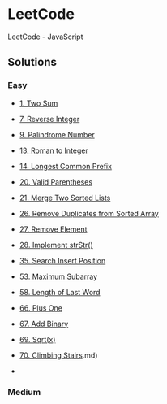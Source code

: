 # LeetCode
LeetCode - JavaScript

## Solutions

### Easy

- [1. Two Sum](https://github.com/czsyjss/LeetCode/blob/master/Solutions-Easy/two-sum.md)
- [7. Reverse Integer](https://github.com/czsyjss/LeetCode/blob/master/Solutions-Easy/reverse-integer.md)
- [9. Palindrome Number](https://github.com/czsyjss/LeetCode/blob/master/Solutions-Easy/palindrome-number.md)
- [13. Roman to Integer](https://github.com/czsyjss/LeetCode/blob/master/Solutions-Easy/roman-to-integer.md)
- [14. Longest Common Prefix](https://github.com/czsyjss/LeetCode/blob/master/Solutions-Easy/longest-common-prefix.md)
- [20. Valid Parentheses](https://github.com/czsyjss/LeetCode/blob/master/Solutions-Easy/valid-parentheses.md)
- [21. Merge Two Sorted Lists](https://github.com/czsyjss/LeetCode/blob/master/Solutions-Easy/merge-two-sorted-lists.md)
- [26. Remove Duplicates from Sorted Array](https://github.com/czsyjss/LeetCode/blob/master/Solutions-Easy/remove-duplicates-from-sorted-array.md)
- [27. Remove Element](https://github.com/czsyjss/LeetCode/blob/master/Solutions-Easy/remove-element.md)
- [28. Implement strStr()](https://github.com/czsyjss/LeetCode/blob/master/Solutions-Easy/implement-strStr().md)
- [35. Search Insert Position](https://github.com/czsyjss/LeetCode/blob/master/Solutions-Easy/search-insert-position.md)
- [53. Maximum Subarray](https://github.com/czsyjss/LeetCode/blob/master/Solutions-Easy/maximum-subarray.md)
- [58. Length of Last Word](https://github.com/czsyjss/LeetCode/blob/master/Solutions-Easy/length-of-last-word.md)
- [66. Plus One](https://github.com/czsyjss/LeetCode/blob/master/Solutions-Easy/plus-one.md)
- [67. Add Binary](https://github.com/czsyjss/LeetCode/blob/master/Solutions-Easy/add-binary.md)
- [69. Sqrt(x)](https://github.com/czsyjss/LeetCode/blob/master/Solutions-Easy/Sqrt(x).md)
- [70. Climbing Stairs](https://github.com/czsyjss/LeetCode/blob/master/Solutions-Easy/climbing_stairs).md)

- []()


### Medium
